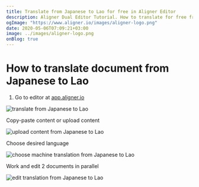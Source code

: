 ```yaml
---
title: Translate from Japanese to Lao for free in Aligner Editor
description: Aligner Dual Editor Tutorial. How to translate for free from Japanese to Lao. Aligner is multilingual document management platform. 
ogImage: "https://www.aligner.io/images/aligner-logo.png"
date: 2020-05-06T07:09:21+03:00
image: ../images/aligner-logo.png
onBlog: true
---
```


# How to translate document from Japanese to Lao

1. Go to editor at [app.aligner.io](https://app.aligner.io "Aligner App web page")

![translate from Japanese to Lao](../aligner-blank-editor.png "translate from Japanese to Lao")

Copy-paste content or upload content

![upload content from Japanese to Lao](../aligner-uploaded-document.png "upload content from Japanese to Lao")

Choose desired language

![choose machine translation from Japanese to Lao](../aligner-language-dropdown.png "choose machine translation from Japanese to Lao")

Work and edit 2 documents in parallel

![edit translation from Japanese to Lao](../aligner-double-sitded-editor.png "edit translation from Japanese to Lao")

